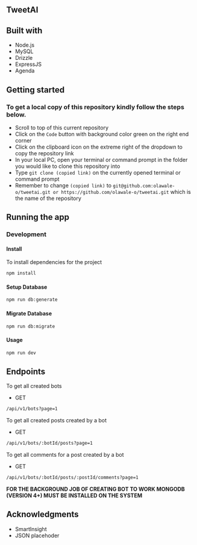 ## TweetAI

## Built with
- Node.js
- MySQL
- Drizzle
- ExpressJS
- Agenda

## Getting started
### To get a local copy of this repository kindly follow the steps below.
- Scroll to top of this current repository
- Click on the `Code` button with background color green on the right end corner
- Click on the clipboard icon on the extreme right of the dropdown to copy the repository link
- In your local PC, open your terminal or command prompt in the folder you would like to clone this repository into
- Type `git clone (copied link)` on the currently opened terminal or command prompt
- Remember to change `(copied link)` to `git@github.com:olawale-o/tweetai.git or https://github.com/olawale-o/tweetai.git` which is the name of the repository

## Running the app
### Development
#### Install
To install dependencies for the project
```bash
npm install
```
#### Setup Database
```sh
npm run db:generate
```

#### Migrate Database
```sh
npm run db:migrate
```
#### Usage
```bash
npm run dev
```
## Endpoints
To get all created bots
- GET
```sh
/api/v1/bots?page=1
```
To get all created posts created by a bot
- GET
```sh
/api/v1/bots/:botId/posts?page=1
```
To get all comments for a post created by a bot
- GET
```sh
/api/v1/bots/:botId/posts/:postId/comments?page=1
```

**FOR THE BACKGROUND JOB OF CREATING BOT TO WORK MONGODB (VERSION 4+) MUST BE INSTALLED ON THE SYSTEM**

## Acknowledgments

- SmartInsight
- JSON placehoder

